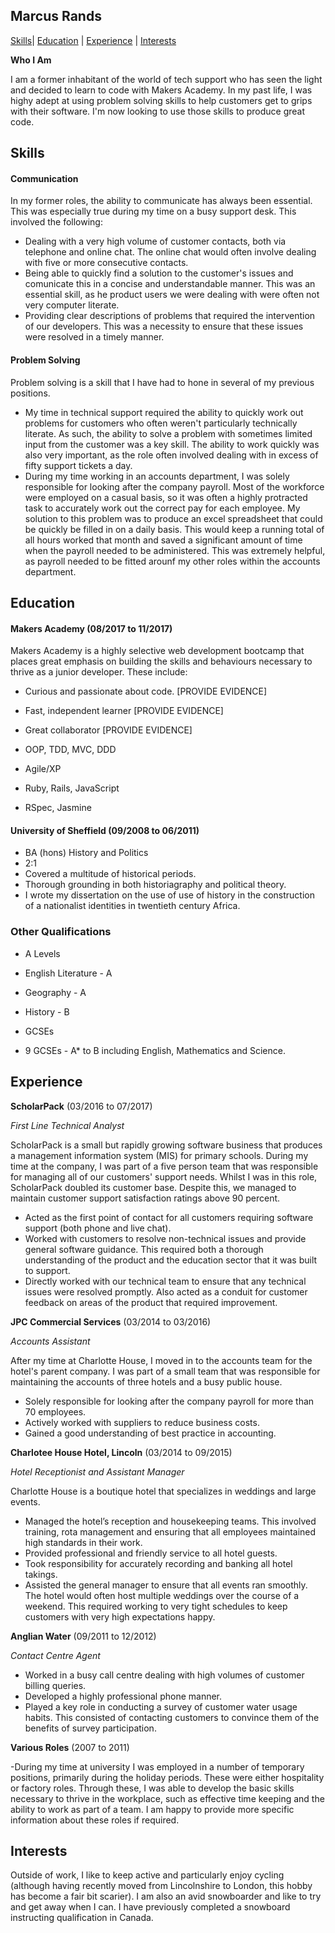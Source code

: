 ## Marcus Rands

[Skills](#skills)| [Education](#Education) | [Experience](#Experience) | [Interests](#Interests)

**Who I Am**

I am a former inhabitant of the world of tech support who has seen the light and decided to learn to code with Makers Academy. In my past life, I was highy adept at using problem solving skills to help customers get to grips with their software. I'm now looking to use those skills to produce great code.

## Skills

#### Communication

In my former roles, the ability to communicate has always been essential. This was especially true during my time on a busy support desk. This involved the following:

- Dealing with a very high volume of customer contacts, both via telephone and online chat. The online chat would often involve dealing with five or more consecutive contacts.
- Being able to quickly find a solution to the customer's issues and comunicate this in a concise and understandable manner. This was an essential skill, as he product users we were dealing with were often not very computer literate.
- Providing clear descriptions of problems that required the intervention of our developers. This was a necessity to ensure that these issues were resolved in a timely manner.

#### Problem Solving

Problem solving is a skill that I have had to hone in several of my previous positions.

- My time in technical support required the ability to quickly work out problems for customers who often weren't particularly technically literate. As such, the ability to solve a problem with sometimes limited input from the customer was a key skill. The ability to work quickly was also very important, as the role often involved dealing with in excess of fifty support tickets a day.
- During my time working in an accounts department, I was solely responsible for looking after the company payroll. Most of the workforce were employed on a casual basis, so it was often a highly protracted task to accurately work out the correct pay for each employee. My solution to this problem was to produce an excel spreadsheet that could be quickly be filled in on a daily basis. This would keep a running total of all hours worked that month and saved a significant amount of time when the payroll needed to be administered. This was extremely helpful, as payroll needed to be fitted arounf my other roles within the accounts department.

## Education

#### Makers Academy (08/2017 to 11/2017)

Makers Academy is a highly selective web development bootcamp that places great emphasis on building the skills and behaviours necessary to thrive as a junior developer. These include: 

- Curious and passionate about code. [PROVIDE EVIDENCE]
- Fast, independent learner [PROVIDE EVIDENCE]
- Great collaborator [PROVIDE EVIDENCE]

- OOP, TDD, MVC, DDD
- Agile/XP
- Ruby, Rails, JavaScript
- RSpec, Jasmine

#### University of Sheffield (09/2008 to 06/2011)

- BA (hons) History and Politics
- 2:1
-    Covered a multitude of historical periods.
-    Thorough grounding in both historiagraphy and political theory.
-    I wrote my dissertation on the use of use of history in the construction of a nationalist identities in twentieth century      Africa.

### Other Qualifications

- A Levels
- English Literature - A
- Geography - A
- History - B

- GCSEs
- 9 GCSEs - A* to B including English, Mathematics and Science.



## Experience

**ScholarPack** (03/2016 to 07/2017)    

*First Line Technical Analyst* 

ScholarPack is a small but rapidly growing software business that produces a management information system (MIS) for primary schools. During my time at the company, I was part of a five person team that was responsible for managing all of our customers' support needs. Whilst I was in this role, ScholarPack doubled its customer base. Despite this, we managed to maintain customer support satisfaction ratings above 90 percent.

- Acted as the first point of contact for all customers requiring software support (both phone and live chat).
- Worked with customers to resolve non-technical issues and provide general software guidance. This required both a thorough understanding of the product and the education sector that it was built to support.
- Directly worked with our technical team to ensure that any technical issues were resolved promptly. Also acted as a conduit for customer feedback on areas of the product that required improvement.

**JPC Commercial Services** (03/2014 to 03/2016)   
 
 *Accounts Assistant* 
 
 After my time at Charlotte House, I moved in to the accounts team for the hotel's parent company. I was part of a small team that was responsible for maintaining the accounts of three hotels and a busy public house.
 
 - Solely responsible for looking after the company payroll for more than 70 employees.
 - Actively worked with suppliers to reduce business costs.
 - Gained a good understanding of best practice in accounting.
  
  **Charlotee House Hotel, Lincoln** (03/2014 to 09/2015)
 
 *Hotel Receptionist and Assistant Manager* 
  
  Charlotte House is a boutique hotel that specializes in weddings and large events.
 
- Managed the hotel’s reception and housekeeping teams. This involved training, rota management and ensuring that all    employees maintained high standards in their work.
- Provided professional and friendly service to all hotel guests.
- Took responsibility for accurately recording and banking all hotel takings.
- Assisted the general manager to ensure that all events ran smoothly. The hotel would often host multiple weddings over the course of a weekend. This required working to very tight schedules to keep customers with very high expectations happy.

**Anglian Water** (09/2011 to 12/2012)

*Contact Centre Agent*
 
- Worked in a busy call centre dealing with high volumes of customer billing queries. 
- Developed a highly professional phone manner.
- Played a key role in conducting a survey of customer water usage habits. This consisted of contacting customers to convince them of the benefits of survey participation.

**Various Roles** (2007 to 2011)

-During my time at university I was employed in a number of temporary positions, primarily during the holiday periods. These were either hospitality or factory roles. Through these, I was able to develop the basic skills necessary to thrive in the workplace, such as effective time keeping and the ability to work as part of a team. I am happy to provide more specific information about these roles if required.


## Interests

Outside of work, I like to keep active and particularly enjoy cycling (although having recently moved from Lincolnshire to London, this hobby has become a fair bit scarier). I am also an avid snowboarder and like to try and get away when I can. I have previously completed a snowboard instructing qualification in Canada.
